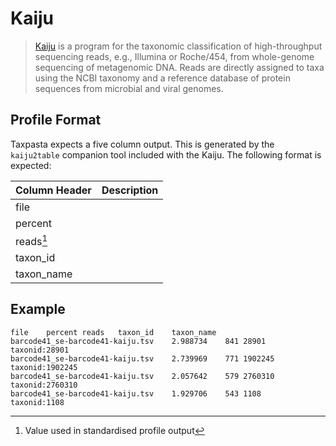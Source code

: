 # Kaiju

> [Kaiju](http://kaiju.binf.ku.dk/) is a program for the taxonomic classification of high-throughput sequencing reads, e.g., Illumina or Roche/454, from whole-genome sequencing of metagenomic DNA. Reads are directly assigned to taxa using the NCBI taxonomy and a reference database of protein sequences from microbial and viral genomes.

## Profile Format

Taxpasta expects a five column output. This is generated by the `kaiju2table` companion tool included with the Kaiju. The following format is expected:

| Column Header | Description |
| ------------- | ----------- |
| file          |             |
| percent       |             |
| reads[^1]     |             |
| taxon_id      |             |
| taxon_name    |             |

[^1]: Value used in standardised profile output

## Example

```text
file	percent	reads	taxon_id	taxon_name
barcode41_se-barcode41-kaiju.tsv	2.988734	841	28901	taxonid:28901
barcode41_se-barcode41-kaiju.tsv	2.739969	771	1902245	taxonid:1902245
barcode41_se-barcode41-kaiju.tsv	2.057642	579	2760310	taxonid:2760310
barcode41_se-barcode41-kaiju.tsv	1.929706	543	1108	taxonid:1108
```
